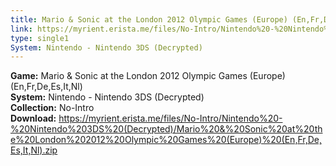 ```yaml
---
title: Mario & Sonic at the London 2012 Olympic Games (Europe) (En,Fr,De,Es,It,Nl)
link: https://myrient.erista.me/files/No-Intro/Nintendo%20-%20Nintendo%203DS%20(Decrypted)/Mario%20&%20Sonic%20at%20the%20London%202012%20Olympic%20Games%20(Europe)%20(En,Fr,De,Es,It,Nl).zip
type: single1
System: Nintendo - Nintendo 3DS (Decrypted)
---
```

<b>Game:</b> Mario & Sonic at the London 2012 Olympic Games (Europe) (En,Fr,De,Es,It,Nl)<br>
<b>System:</b> Nintendo - Nintendo 3DS (Decrypted)<br>
<b>Collection:</b> No-Intro<br>
<b>Download:</b> https://myrient.erista.me/files/No-Intro/Nintendo%20-%20Nintendo%203DS%20(Decrypted)/Mario%20&%20Sonic%20at%20the%20London%202012%20Olympic%20Games%20(Europe)%20(En,Fr,De,Es,It,Nl).zip